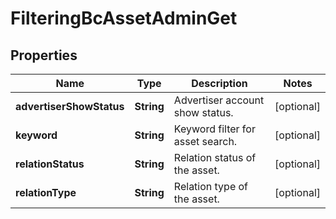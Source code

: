 # FilteringBcAssetAdminGet

## Properties
Name | Type | Description | Notes
------------ | ------------- | ------------- | -------------
**advertiserShowStatus** | **String** | Advertiser account show status. |  [optional]
**keyword** | **String** | Keyword filter for asset search. |  [optional]
**relationStatus** | **String** | Relation status of the asset. |  [optional]
**relationType** | **String** | Relation type of the asset. |  [optional]
